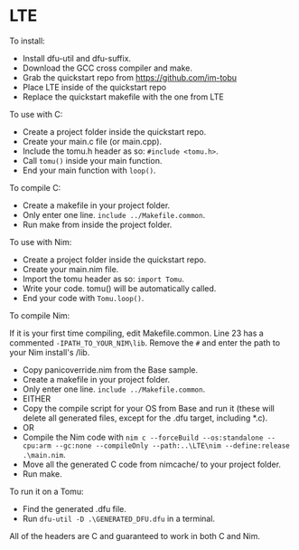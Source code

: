 # LTE

To install:

- Install dfu-util and dfu-suffix.
- Download the GCC cross compiler and make.
- Grab the quickstart repo from https://github.com/im-tobu
- Place LTE inside of the quickstart repo
- Replace the quickstart makefile with the one from LTE

To use with C:

- Create a project folder inside the quickstart repo.
- Create your main.c file (or main.cpp).
- Include the tomu.h header as so: `#include <tomu.h>`.
- Call `tomu()` inside your main function.
- End your main function with `loop()`.

To compile C:

- Create a makefile in your project folder.
- Only enter one line. `include ../Makefile.common`.
- Run make from inside the project folder.

To use with Nim:

- Create a project folder inside the quickstart repo.
- Create your main.nim file.
- Import the tomu header as so: `import Tomu`.
- Write your code. tomu() will be automatically called.
- End your code with `Tomu.loop()`.

To compile Nim:

If it is your first time compiling, edit Makefile.common. Line 23 has a commented `-IPATH_TO_YOUR_NIM\lib`. Remove the `#` and enter the path to your Nim install's /lib.

- Copy panicoverride.nim from the Base sample.
- Create a makefile in your project folder.
- Only enter one line. `include ../Makefile.common`.
- EITHER
- Copy the compile script for your OS from Base and run it (these will delete all generated files, except for the .dfu target, including \*.c).
- OR
- Compile the Nim code with `nim c --forceBuild --os:standalone --cpu:arm --gc:none --compileOnly --path:..\LTE\nim --define:release .\main.nim`.
- Move all the generated C code from nimcache/ to your project folder.
- Run make.

To run it on a Tomu:

- Find the generated .dfu file.
- Run `dfu-util -D .\GENERATED_DFU.dfu` in a terminal.

All of the headers are C and guaranteed to work in both C and Nim.
